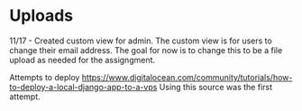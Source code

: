 # Uploads
11/17 - Created custom view for admin. The custom view is for users to change their email address. The goal for now is to change this to be a file upload as needed for the assigngment. 

Attempts to deploy 
https://www.digitalocean.com/community/tutorials/how-to-deploy-a-local-django-app-to-a-vps
Using this source was the first attempt. 
